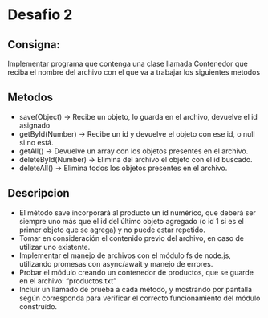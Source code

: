 # Desafio 2 

## Consigna: 
Implementar programa que contenga una clase llamada Contenedor que reciba el nombre del archivo con el que va a trabajar los siguientes metodos


## Metodos
* save(Object) -> Recibe un objeto, lo guarda en el archivo, devuelve el id asignado
* getById(Number) -> Recibe un id y devuelve el objeto con ese id, o null si no está.
* getAll() -> Devuelve un array con los objetos presentes en el archivo.
* deleteById(Number) -> Elimina del archivo el objeto con el id buscado.
* deleteAll() -> Elimina todos los objetos presentes en el archivo.


## Descripcion
* El método save incorporará al producto un id numérico, que deberá ser siempre uno más que el id del último objeto agregado (o id 1 si es el primer objeto que se agrega) y no puede estar repetido.
* Tomar en consideración el contenido previo del archivo, en caso de utilizar uno existente.
* Implementar el manejo de archivos con el módulo fs de node.js, utilizando promesas con async/await y manejo de errores.
* Probar el módulo creando un contenedor de productos, que se guarde en el archivo: “productos.txt”
* Incluir un llamado de prueba a cada método, y mostrando por pantalla según corresponda para verificar el correcto funcionamiento del módulo construído. 
